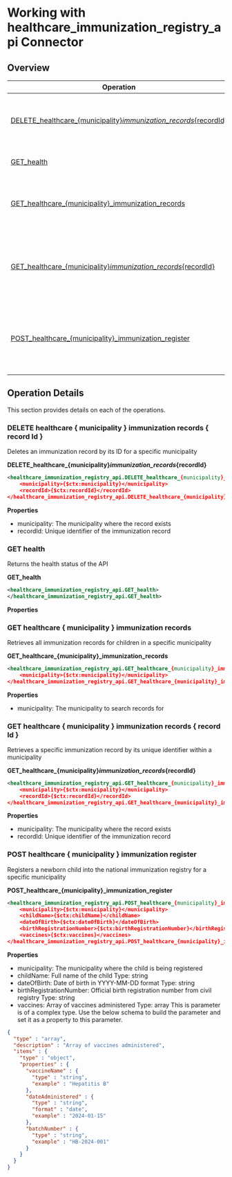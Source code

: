 # Working with healthcare_immunization_registry_api Connector

## Overview

| Operation        | Description |
| ------------- |-------------|
| [DELETE_healthcare_{municipality}_immunization_records_{recordId}](#delete-healthcare-{-municipality-}-immunization-records-{-record-id-})| Deletes an immunization record by its ID for a specific municipality |
| [GET_health](#get-health)| Returns the health status of the API |
| [GET_healthcare_{municipality}_immunization_records](#get-healthcare-{-municipality-}-immunization-records)| Retrieves all immunization records for children in a specific municipality |
| [GET_healthcare_{municipality}_immunization_records_{recordId}](#get-healthcare-{-municipality-}-immunization-records-{-record-id-})| Retrieves a specific immunization record by its unique identifier within a municipality |
| [POST_healthcare_{municipality}_immunization_register](#post-healthcare-{-municipality-}-immunization-register)| Registers a newborn child into the national immunization registry for a specific municipality |

## Operation Details

This section provides details on each of the operations.

### DELETE healthcare { municipality } immunization records { record Id }

Deletes an immunization record by its ID for a specific municipality

**DELETE_healthcare_{municipality}_immunization_records_{recordId}**

```xml
<healthcare_immunization_registry_api.DELETE_healthcare_{municipality}_immunization_records_{recordId}>
    <municipality>{$ctx:municipality}</municipality>
    <recordId>{$ctx:recordId}</recordId>
</healthcare_immunization_registry_api.DELETE_healthcare_{municipality}_immunization_records_{recordId}>
```

**Properties**

* municipality: The municipality where the record exists
* recordId: Unique identifier of the immunization record
### GET health

Returns the health status of the API

**GET_health**

```xml
<healthcare_immunization_registry_api.GET_health>
</healthcare_immunization_registry_api.GET_health>
```

**Properties**

### GET healthcare { municipality } immunization records

Retrieves all immunization records for children in a specific municipality

**GET_healthcare_{municipality}_immunization_records**

```xml
<healthcare_immunization_registry_api.GET_healthcare_{municipality}_immunization_records>
    <municipality>{$ctx:municipality}</municipality>
</healthcare_immunization_registry_api.GET_healthcare_{municipality}_immunization_records>
```

**Properties**

* municipality: The municipality to search records for
### GET healthcare { municipality } immunization records { record Id }

Retrieves a specific immunization record by its unique identifier within a municipality

**GET_healthcare_{municipality}_immunization_records_{recordId}**

```xml
<healthcare_immunization_registry_api.GET_healthcare_{municipality}_immunization_records_{recordId}>
    <municipality>{$ctx:municipality}</municipality>
    <recordId>{$ctx:recordId}</recordId>
</healthcare_immunization_registry_api.GET_healthcare_{municipality}_immunization_records_{recordId}>
```

**Properties**

* municipality: The municipality where the record exists
* recordId: Unique identifier of the immunization record
### POST healthcare { municipality } immunization register

Registers a newborn child into the national immunization registry for a specific municipality

**POST_healthcare_{municipality}_immunization_register**

```xml
<healthcare_immunization_registry_api.POST_healthcare_{municipality}_immunization_register>
    <municipality>{$ctx:municipality}</municipality>
    <childName>{$ctx:childName}</childName>
    <dateOfBirth>{$ctx:dateOfBirth}</dateOfBirth>
    <birthRegistrationNumber>{$ctx:birthRegistrationNumber}</birthRegistrationNumber>
    <vaccines>{$ctx:vaccines}</vaccines>
</healthcare_immunization_registry_api.POST_healthcare_{municipality}_immunization_register>
```

**Properties**

* municipality: The municipality where the child is being registered
* childName: Full name of the child Type: string
* dateOfBirth: Date of birth in YYYY-MM-DD format Type: string
* birthRegistrationNumber: Official birth registration number from civil registry Type: string
* vaccines: Array of vaccines administered Type: array
This is parameter is of a complex type. Use the below schema to build the parameter and set it as a property to this
parameter.
```json
{
  "type" : "array",
  "description" : "Array of vaccines administered",
  "items" : {
    "type" : "object",
    "properties" : {
      "vaccineName" : {
        "type" : "string",
        "example" : "Hepatitis B"
      },
      "dateAdministered" : {
        "type" : "string",
        "format" : "date",
        "example" : "2024-01-15"
      },
      "batchNumber" : {
        "type" : "string",
        "example" : "HB-2024-001"
      }
    }
  }
}
```
